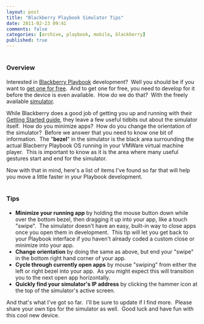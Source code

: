 ```yaml
---
layout: post
title: "Blackberry Playbook Simulator Tips"
date: 2011-02-23 09:41
comments: false
categories: [archive, playbook, mobile, blackberry]
published: true
---
```


<h1><span style="font-weight: bold; font-size: 16px;">Overview</span></h1>
Interested in <a href="http://us.blackberry.com/playbook-tablet/?CPID=KNC-kw328392_p6&amp;HBX_PK=rim|005248ec-5d49-ba89-6310-0000150c9969" target="_blank">Blackberry Playbook</a> development?  Well you should be if you want to <a href="http://us.blackberry.com/developers/tablet/v_offer.jsp" target="_blank">get one for free</a>.  And to get one for free, you need to develop for it before the device is even available.  How do we do that?  With the freely available <a href="http://docs.blackberry.com/en/developers/deliverables/25068/Configure_VM_BB_tablet_simulator_1347134_11.jsp" target="_blank">simulator</a>.

While Blackberry does a good job of getting you up and running with their <a href="http://docs.blackberry.com/en/developers/deliverables/25068/" target="_blank">Getting Started guide</a>, they leave a few useful tidbits out about the simulator itself.  How do you minimize apps?  How do you change the orientation of the simulator?  Before we answer that you need to know one bit of information.  The "<strong>bezel</strong>" in the simulator is the black area surrounding the actual Blacberry Playbook OS running in your VMWare virtual machine player.  This is important to know as it is the area where many useful gestures start and end for the simulator.

Now with that in mind, here's a list of items I've found so far that will help you move a little faster in your Playbook development.

<h1><span style="font-weight: bold; font-size: 16px;">Tips</span></h1>
<ul>
	<li><strong>Minimize your running app</strong> by holding the mouse button down while over the bottom bezel, then dragging it up into your app, like a touch "swipe".  The simulator doesn't have an easy, built-in way to close apps once you open them in development.  This tip will let you get back to your Playbook interface if you haven't already coded a custom close or minimize into your app.</li>
	<li><strong>Change orientation</strong> by doing the same as above, but end your "swipe" in the bottom right hand corner of your app.</li>
	<li><strong>Cycle through currently open apps</strong> by mouse "swiping" from either the left or right bezel into your app.  As you might expect this will transition you to the next open app horizontally.</li>
	<li><strong>Quickly find your simulator's IP address</strong> by clicking the hammer icon at the top of the simulator's active screen.</li>
</ul>
And that's what I've got so far.  I'll be sure to update if I find more.  Please share your own tips for the simulator as well.  Good luck and have fun with this cool new device.